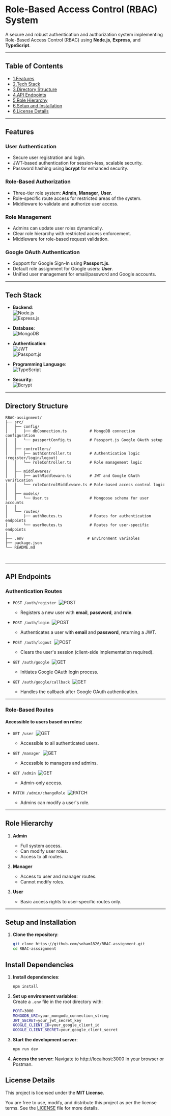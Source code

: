 # **Role-Based Access Control (RBAC) System**

A secure and robust authentication and authorization system implementing Role-Based Access Control (RBAC) using **Node.js**, **Express**, and **TypeScript**.

---
## **Table of Contents** 
- [1.Features](#features)
- [2.Tech Stack](#tech-stack)
- [3.Directory Structure](#directory-structure)
- [4.API Endpoints](#api-endpoints)
- [5.Role Hierarchy](#role-hierarchy)
- [6.Setup and Installation](#setup-and-installation)
- [6.License Details](#license-details)
---

## **Features**

### **User Authentication**
- Secure user registration and login.
- JWT-based authentication for session-less, scalable security.
- Password hashing using **bcrypt** for enhanced security.

### **Role-Based Authorization**
- Three-tier role system: **Admin**, **Manager**, **User**.
- Role-specific route access for restricted areas of the system.
- Middleware to validate and authorize user access.

### **Role Management**
- Admins can update user roles dynamically.
- Clear role hierarchy with restricted access enforcement.
- Middleware for role-based request validation.

### **Google OAuth Authentication**
- Support for Google Sign-In using **Passport.js**.
- Default role assignment for Google users: **User**.
- Unified user management for email/password and Google accounts.

---

## **Tech Stack**
- **Backend**:  
  ![Node.js](https://img.shields.io/badge/-Node.js-339933?logo=node.js&logoColor=white)  
  ![Express.js](https://img.shields.io/badge/-Express.js-000000?logo=express&logoColor=white)

- **Database**:  
  ![MongoDB](https://img.shields.io/badge/-MongoDB-47A248?logo=mongodb&logoColor=white)

- **Authentication**:  
  ![JWT](https://img.shields.io/badge/-JWT-white?logo=jsonwebtokens&logoColor=black)  
  ![Passport.js](https://img.shields.io/badge/-Passport.js-34E27A?logo=passport&logoColor=white)

- **Programming Language**:  
  ![TypeScript](https://img.shields.io/badge/-TypeScript-007ACC?logo=typescript&logoColor=white)

- **Security**:  
  ![Bcrypt](https://img.shields.io/badge/-Bcrypt-yellow)

---

## **Directory Structure**
```
RBAC-assignment/
├── src/
│   ├── config/
│   │   ├── dbConnection.ts          # MongoDB connection configuration
│   │   └── passportConfig.ts        # Passport.js Google OAuth setup
│   │
│   ├── controllers/
│   │   ├── authController.ts        # Authentication logic (register/login/logout)
│   │   └── roleController.ts        # Role management logic
│   │
│   ├── middlewares/
│   │   ├── authMiddleware.ts        # JWT and Google OAuth verification
│   │   └── roleControlMiddleware.ts # Role-based access control logic
│   │
│   ├── models/
│   │   └── User.ts                  # Mongoose schema for user accounts
│   │
│   └── routes/
│       ├── authRoutes.ts            # Routes for authentication endpoints
│       └── userRoutes.ts            # Routes for user-specific endpoints
│
├── .env                            # Environment variables
├── package.json
└── README.md



```
---

## **API Endpoints**

### **Authentication Routes**
- `POST /auth/register` &nbsp;![POST](https://img.shields.io/badge/-POST-blue)
   - Registers a new user with **email**, **password**, and **role**.

- `POST /auth/login` &nbsp;![POST](https://img.shields.io/badge/-POST-blue)
   - Authenticates a user with **email** and **password**, returning a JWT.

- `POST /auth/logout` &nbsp;![POST](https://img.shields.io/badge/-POST-blue)
   - Clears the user's session (client-side implementation required).

- `GET /auth/google` &nbsp;![GET](https://img.shields.io/badge/-GET-green)
   - Initiates Google OAuth login process.

- `GET /auth/google/callback` &nbsp;![GET](https://img.shields.io/badge/-GET-green)
   - Handles the callback after Google OAuth authentication.

---

### **Role-Based Routes**
#### Accessible to users based on roles:
- `GET /user` &nbsp;![GET](https://img.shields.io/badge/-GET-green)
   - Accessible to all authenticated users.

- `GET /manager` &nbsp;![GET](https://img.shields.io/badge/-GET-green)
   - Accessible to managers and admins.

- `GET /admin` &nbsp;![GET](https://img.shields.io/badge/-GET-green)
   - Admin-only access.

- `PATCH /admin/changeRole` &nbsp;![PATCH](https://img.shields.io/badge/-PATCH-yellow)
   - Admins can modify a user's role.

---
## **Role Hierarchy**

1. **Admin**  
   - Full system access.  
   - Can modify user roles.  
   - Access to all routes.

2. **Manager**  
   - Access to user and manager routes.  
   - Cannot modify roles.

3. **User**  
   - Basic access rights to user-specific routes only.

---

## **Setup and Installation**

1. **Clone the repository**:  
   ```bash
   git clone https://github.com/soham1826/RBAC-assignment.git
   cd RBAC-asssignment

## Install Dependencies

1. **Install dependencies**:  
   ```bash
   npm install


2. **Set up environment variables**:  
   Create a `.env` file in the root directory with:
   ```bash
   PORT=3000
   MONGODB_URI=your_mongodb_connection_string
   JWT_SECRET=your_jwt_secret_key
   GOOGLE_CLIENT_ID=your_google_client_id
   GOOGLE_CLIENT_SECRET=your_google_client_secret
   ```

3. **Start the development server**:
   ```bash
   npm run dev
   ```
4. **Access the server**:
   Navigate to http://localhost:3000 in your browser or Postman.

## **License Details** 

This project is licensed under the **MIT License**.  

You are free to use, modify, and distribute this project as per the license terms. See the [LICENSE](LICENSE.txt) file for more details.



